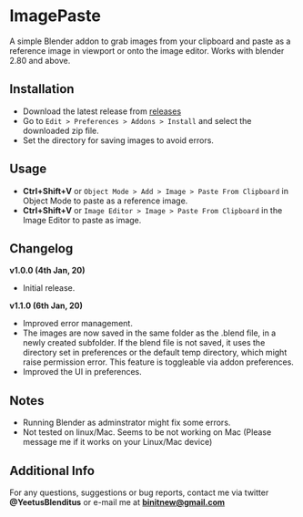 ImagePaste
==

A simple Blender addon to grab images from your clipboard and paste as a reference image in viewport or onto the image editor. 
Works with blender 2.80 and above.

Installation
--
* Download the latest release from [releases](https://github.com/Yeetus3141/ImagePaste/releases/)
* Go to `Edit > Preferences > Addons > Install` and select the downloaded zip file.
* Set the directory for saving images to avoid errors.

Usage
--
* **Ctrl+Shift+V** or `Object Mode > Add > Image > Paste From Clipboard` in Object Mode to paste as a reference image.
* **Ctrl+Shift+V** or `Image Editor > Image > Paste From Clipboard` in the Image Editor to paste as image.

Changelog
--
**v1.0.0 (4th Jan, 20)** 
* Initial release.

**v1.1.0 (6th Jan, 20)** 
* Improved error management.
* The images are now saved in the same folder as the .blend file, in a newly created subfolder. If the blend file is not saved, it uses the directory set in preferences or the default temp directory, which might raise permission error. This feature is toggleable via addon preferences.
* Improved the UI in preferences.

Notes
--
* Running Blender as adminstrator might fix some errors.
* Not tested on linux/Mac. Seems to be not working on Mac (Please message me if it works on your Linux/Mac device)

Additional Info
--
For any questions, suggestions or bug reports, contact me via twitter **@YeetusBlenditus** or e-mail me at **binitnew@gmail.com**
